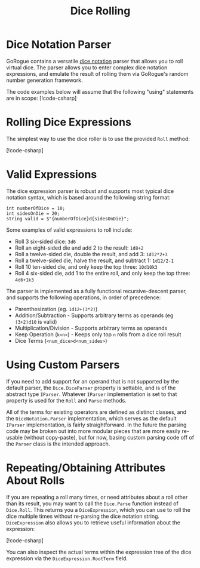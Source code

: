 ﻿---
title: Dice Rolling
---

# Dice Notation Parser
GoRogue contains a versatile [dice notation](https://en.wikipedia.org/wiki/Dice_notation) parser that allows you to roll virtual dice.  The parser allows you to enter complex dice notation expressions, and emulate the result of rolling them via GoRogue's random number generation framework.

The code examples below will assume that the following "using" statements are in scope:
[!code-csharp[](../../../GoRogue.Snippets/HowTos/DiceNotation.cs#Usings)]

# Rolling Dice Expressions
The simplest way to use the dice roller is to use the provided `Roll` method:

[!code-csharp[](../../../GoRogue.Snippets/HowTos/DiceNotation.cs#BasicRolling)]

# Valid Expressions
The dice expression parser is robust and supports most typical dice notation syntax, which is based around the following string format:

```CSharp
int numberOfDice = 10;
int sidesOnDie = 20;
string valid = $"{numberOfDice}d{sidesOnDie}";
```

Some examples of valid expressions to roll include:
* Roll 3 six-sided dice: `3d6`
* Roll an eight-sided die and add 2 to the result: `1d8+2`
* Roll a twelve-sided die, double the result, and add 3: `1d12*2+3`
* Roll a twelve-sided die, halve the result, and subtract 1: `1d12/2-1`
* Roll 10 ten-sided die, and only keep the top three: `10d10k3`
* Roll 4 six-sided die, add 1 to the entire roll, and only keep the top three: `4d6+1k3`

The parser is implemented as a fully functional recursive-descent parser, and supports the following operations, in order of precedence:
* Parenthesization (eg. `1d12+(3*2)`)
* Addition/Subtraction - Supports arbitrary terms as operands (eg `(3+2)d10` is valid)
* Multiplication/Division - Supports arbitrary terms as operands
* Keep Operation (`k<n>`) - Keeps only top `n` rolls from a dice roll result
* Dice Terms (`<num_dice>d<num_sides>`)

# Using Custom Parsers
If you need to add support for an operand that is not supported by the default parser, the `Dice.DiceParser` property is settable, and is of the abstract type `IParser`.  Whatever `IParser` implementation is set to that property is used for the `Roll` and `Parse` methods.

All of the terms for existing operators are defined as distinct classes, and the `DiceNotation.Parser` implementation, which serves as the default `IParser` implementation, is fairly straightforward.  In the future the parsing code may be broken out into more modular pieces that are more easily re-usable (without copy-paste), but for now, basing custom parsing code off of the `Parser` class is the intended approach.

# Repeating/Obtaining Attributes About Rolls
If you are repeating a roll many times, or need attributes about a roll other than its result, you may want to call the `Dice.Parse` function instead of `Dice.Roll`.  This returns you a `DiceExpression`, which you can use to roll the dice multiple times without re-parsing the dice notation string.  `DiceExpression` also allows you to retrieve useful information about the expression:

[!code-csharp[](../../../GoRogue.Snippets/HowTos/DiceNotation.cs#DiceExpression)]

You can also inspect the actual terms within the expression tree of the dice expression via the `DiceExpression.RootTerm` field.
